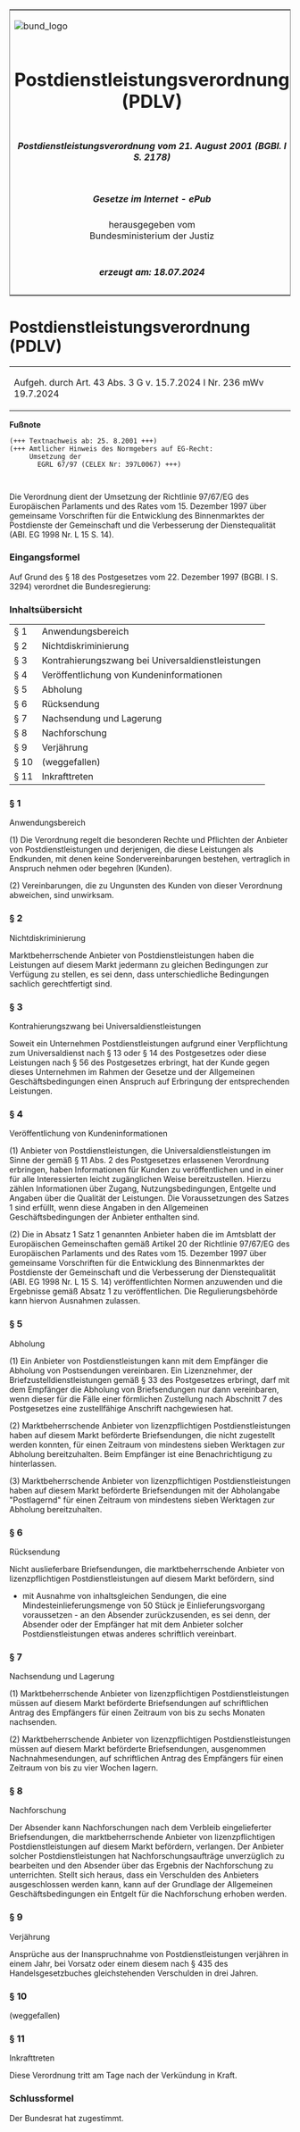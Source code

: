 <span id="DECKBLATT.html"></span>

<table border="0" frame="border" width="100%">

<tr valign="top">

<td align="left">

![bund\_logo](BfJ_2021_Web_de_de.gif)

</td>

<td align="right">

 

</td>

</tr>

<tr align="center" valign="middle">

<td colspan="2">

# Postdienstleistungsverordnung (PDLV)

</td>

</tr>

<tr align="center" valign="middle">

<td colspan="2">

##### Postdienstleistungsverordnung vom 21. August 2001 (BGBl. I S. 2178)

</td>

</tr>

<tr align="center" valign="middle">

<td colspan="2">

  
  

##### Gesetze im Internet - ePub  
  
herausgegeben vom  
Bundesministerium der Justiz

</td>

</tr>

<tr align="center" valign="bottom">

<td colspan="2">

  
  

##### erzeugt am: 18.07.2024

</td>

</tr>

</table>

<span id="BJNR217800001.html"></span>

# Postdienstleistungsverordnung (PDLV)

<div>

<div class="jnhtml">

<table width="100%">

<colgroup>

<col width="10%">

</col>

<col width="90%">

</col>

</colgroup>

<tr>

<td class="StandkommentarAufh" colspan="2">

Aufgeh. durch Art. 43 Abs. 3 G v. 15.7.2024 I Nr. 236 mWv 19.7.2024

</div>

</div>

</td>

</tr>

</table>

</div>

</div>

<div>

  
**Fußnote**

<div class="jnhtml">

<div>

<div class="jurAbsatz">

  

``` 
(+++ Textnachweis ab: 25. 8.2001 +++)
(+++ Amtlicher Hinweis des Normgebers auf EG-Recht:
     Umsetzung der
       EGRL 67/97 (CELEX Nr: 397L0067) +++)

 
```

Die Verordnung dient der Umsetzung der Richtlinie 97/67/EG des
Europäischen Parlaments und des Rates vom 15. Dezember 1997 über
gemeinsame Vorschriften für die Entwicklung des Binnenmarktes der
Postdienste der Gemeinschaft und die Verbesserung der Dienstequalität
(ABl. EG 1998 Nr. L 15 S. 14).

</div>

</div>

</div>

</div>

<span id="BJNR217800001BJNE001300000.html"></span>

### Eingangsformel  

<div>

<div class="jnhtml">

<div>

<div class="jurAbsatz">

Auf Grund des § 18 des Postgesetzes vom 22. Dezember 1997 (BGBl. I S.
3294) verordnet die Bundesregierung:

</div>

</div>

</div>

</div>

<span id="BJNR217800001BJNE000101119.html"></span>

### Inhaltsübersicht  

<div>

<div class="jnhtml">

<div>

<div class="jurAbsatz">

|      |                                                   |
| :--- | :------------------------------------------------ |
| § 1  | Anwendungsbereich                                 |
| § 2  | Nichtdiskriminierung                              |
| § 3  | Kontrahierungszwang bei Universaldienstleistungen |
| § 4  | Veröffentlichung von Kundeninformationen          |
| § 5  | Abholung                                          |
| § 6  | Rücksendung                                       |
| § 7  | Nachsendung und Lagerung                          |
| § 8  | Nachforschung                                     |
| § 9  | Verjährung                                        |
| § 10 | (weggefallen)                                     |
| § 11 | Inkrafttreten                                     |

</div>

</div>

</div>

</div>

<span id="BJNR217800001BJNE000200000.html"></span>

### § 1  
Anwendungsbereich

<div>

<div class="jnhtml">

<div>

<div class="jurAbsatz">

(1) Die Verordnung regelt die besonderen Rechte und Pflichten der
Anbieter von Postdienstleistungen und derjenigen, die diese Leistungen
als Endkunden, mit denen keine Sondervereinbarungen bestehen,
vertraglich in Anspruch nehmen oder begehren (Kunden).

</div>

<div class="jurAbsatz">

(2) Vereinbarungen, die zu Ungunsten des Kunden von dieser Verordnung
abweichen, sind unwirksam.

</div>

</div>

</div>

</div>

<span id="BJNR217800001BJNE000300000.html"></span>

### § 2  
Nichtdiskriminierung

<div>

<div class="jnhtml">

<div>

<div class="jurAbsatz">

Marktbeherrschende Anbieter von Postdienstleistungen haben die
Leistungen auf diesem Markt jedermann zu gleichen Bedingungen zur
Verfügung zu stellen, es sei denn, dass unterschiedliche Bedingungen
sachlich gerechtfertigt sind.

</div>

</div>

</div>

</div>

<span id="BJNR217800001BJNE000400000.html"></span>

### § 3  
Kontrahierungszwang bei Universaldienstleistungen

<div>

<div class="jnhtml">

<div>

<div class="jurAbsatz">

Soweit ein Unternehmen Postdienstleistungen aufgrund einer Verpflichtung
zum Universaldienst nach § 13 oder § 14 des Postgesetzes oder diese
Leistungen nach § 56 des Postgesetzes erbringt, hat der Kunde gegen
dieses Unternehmen im Rahmen der Gesetze und der Allgemeinen
Geschäftsbedingungen einen Anspruch auf Erbringung der entsprechenden
Leistungen.

</div>

</div>

</div>

</div>

<span id="BJNR217800001BJNE000500000.html"></span>

### § 4  
Veröffentlichung von Kundeninformationen

<div>

<div class="jnhtml">

<div>

<div class="jurAbsatz">

(1) Anbieter von Postdienstleistungen, die Universaldienstleistungen im
Sinne der gemäß § 11 Abs. 2 des Postgesetzes erlassenen Verordnung
erbringen, haben Informationen für Kunden zu veröffentlichen und in
einer für alle Interessierten leicht zugänglichen Weise bereitzustellen.
Hierzu zählen Informationen über Zugang, Nutzungsbedingungen, Entgelte
und Angaben über die Qualität der Leistungen. Die Voraussetzungen des
Satzes 1 sind erfüllt, wenn diese Angaben in den Allgemeinen
Geschäftsbedingungen der Anbieter enthalten sind.

</div>

<div class="jurAbsatz">

(2) Die in Absatz 1 Satz 1 genannten Anbieter haben die im Amtsblatt der
Europäischen Gemeinschaften gemäß Artikel 20 der Richtlinie 97/67/EG des
Europäischen Parlaments und des Rates vom 15. Dezember 1997 über
gemeinsame Vorschriften für die Entwicklung des Binnenmarktes der
Postdienste der Gemeinschaft und die Verbesserung der Dienstequalität
(ABl. EG 1998 Nr. L 15 S. 14) veröffentlichten Normen anzuwenden und die
Ergebnisse gemäß Absatz 1 zu veröffentlichen. Die Regulierungsbehörde
kann hiervon Ausnahmen zulassen.

</div>

</div>

</div>

</div>

<span id="BJNR217800001BJNE000600000.html"></span>

### § 5  
Abholung

<div>

<div class="jnhtml">

<div>

<div class="jurAbsatz">

(1) Ein Anbieter von Postdienstleistungen kann mit dem Empfänger die
Abholung von Postsendungen vereinbaren. Ein Lizenznehmer, der
Briefzustelldienstleistungen gemäß § 33 des Postgesetzes erbringt, darf
mit dem Empfänger die Abholung von Briefsendungen nur dann vereinbaren,
wenn dieser für die Fälle einer förmlichen Zustellung nach Abschnitt 7
des Postgesetzes eine zustellfähige Anschrift nachgewiesen hat.

</div>

<div class="jurAbsatz">

(2) Marktbeherrschende Anbieter von lizenzpflichtigen
Postdienstleistungen haben auf diesem Markt beförderte Briefsendungen,
die nicht zugestellt werden konnten, für einen Zeitraum von mindestens
sieben Werktagen zur Abholung bereitzuhalten. Beim Empfänger ist eine
Benachrichtigung zu hinterlassen.

</div>

<div class="jurAbsatz">

(3) Marktbeherrschende Anbieter von lizenzpflichtigen
Postdienstleistungen haben auf diesem Markt beförderte Briefsendungen
mit der Abholangabe "Postlagernd" für einen Zeitraum von mindestens
sieben Werktagen zur Abholung bereitzuhalten.

</div>

</div>

</div>

</div>

<span id="BJNR217800001BJNE000700000.html"></span>

### § 6  
Rücksendung

<div>

<div class="jnhtml">

<div>

<div class="jurAbsatz">

Nicht auslieferbare Briefsendungen, die marktbeherrschende Anbieter von
lizenzpflichtigen Postdienstleistungen auf diesem Markt befördern, sind
- mit Ausnahme von inhaltsgleichen Sendungen, die eine
Mindesteinlieferungsmenge von 50 Stück je Einlieferungsvorgang
voraussetzen - an den Absender zurückzusenden, es sei denn, der Absender
oder der Empfänger hat mit dem Anbieter solcher Postdienstleistungen
etwas anderes schriftlich vereinbart.

</div>

</div>

</div>

</div>

<span id="BJNR217800001BJNE000800000.html"></span>

### § 7  
Nachsendung und Lagerung

<div>

<div class="jnhtml">

<div>

<div class="jurAbsatz">

(1) Marktbeherrschende Anbieter von lizenzpflichtigen
Postdienstleistungen müssen auf diesem Markt beförderte Briefsendungen
auf schriftlichen Antrag des Empfängers für einen Zeitraum von bis zu
sechs Monaten nachsenden.

</div>

<div class="jurAbsatz">

(2) Marktbeherrschende Anbieter von lizenzpflichtigen
Postdienstleistungen müssen auf diesem Markt beförderte Briefsendungen,
ausgenommen Nachnahmesendungen, auf schriftlichen Antrag des Empfängers
für einen Zeitraum von bis zu vier Wochen lagern.

</div>

</div>

</div>

</div>

<span id="BJNR217800001BJNE000900000.html"></span>

### § 8  
Nachforschung

<div>

<div class="jnhtml">

<div>

<div class="jurAbsatz">

Der Absender kann Nachforschungen nach dem Verbleib eingelieferter
Briefsendungen, die marktbeherrschende Anbieter von lizenzpflichtigen
Postdienstleistungen auf diesem Markt befördern, verlangen. Der Anbieter
solcher Postdienstleistungen hat Nachforschungsaufträge unverzüglich zu
bearbeiten und den Absender über das Ergebnis der Nachforschung zu
unterrichten. Stellt sich heraus, dass ein Verschulden des Anbieters
ausgeschlossen werden kann, kann auf der Grundlage der Allgemeinen
Geschäftsbedingungen ein Entgelt für die Nachforschung erhoben werden.

</div>

</div>

</div>

</div>

<span id="BJNR217800001BJNE001000000.html"></span>

### § 9  
Verjährung

<div>

<div class="jnhtml">

<div>

<div class="jurAbsatz">

Ansprüche aus der Inanspruchnahme von Postdienstleistungen verjähren in
einem Jahr, bei Vorsatz oder einem diesem nach § 435 des
Handelsgesetzbuches gleichstehenden Verschulden in drei Jahren.

</div>

</div>

</div>

</div>

<span id="BJNR217800001BJNE001102119.html"></span>

### § 10  
(weggefallen)

<span id="BJNR217800001BJNE001200000.html"></span>

### § 11  
Inkrafttreten

<div>

<div class="jnhtml">

<div>

<div class="jurAbsatz">

Diese Verordnung tritt am Tage nach der Verkündung in Kraft.

</div>

</div>

</div>

</div>

<span id="BJNR217800001BJNE001400000.html"></span>

### Schlussformel  

<div>

<div class="jnhtml">

<div>

<div class="jurAbsatz">

Der Bundesrat hat zugestimmt.

</div>

</div>

</div>

</div>
